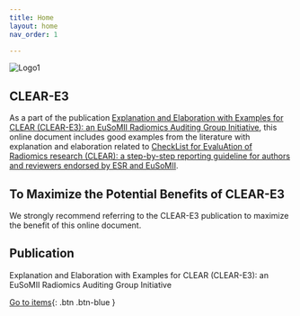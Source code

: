 ```yaml
---
title: Home
layout: home
nav_order: 1

---
```


![Logo1](/CLEAR-E3/assets/images/logo.png)

## CLEAR-E3

As a part of the publication [Explanation and Elaboration with Examples for CLEAR (CLEAR-E3): an EuSoMII Radiomics Auditing Group Initiative](), this online document includes good examples from the literature with explanation and elaboration related to [CheckList for EvaluAtion of Radiomics research (CLEAR): a step-by-step reporting guideline for authors and reviewers endorsed by ESR and EuSoMII](https://insightsimaging.springeropen.com/articles/10.1186/s13244-023-01415-8).

## To Maximize the Potential Benefits of CLEAR-E3

We strongly recommend referring to the CLEAR-E3 publication to maximize the benefit of this online document.

## Publication

Explanation and Elaboration with Examples for CLEAR (CLEAR-E3): an EuSoMII Radiomics Auditing Group Initiative


[Go to items](https://radiomic.github.io/CLEAR-E3/docs/Item1.html){: .btn .btn-blue }
